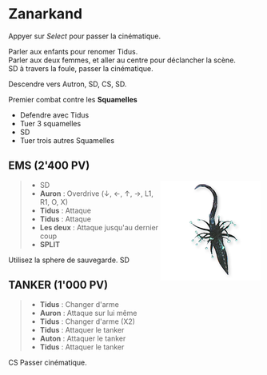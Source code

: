 # Zanarkand


Appyer sur *Select* pour passer la cinématique.

Parler aux enfants pour renomer Tidus. \
Parler aux deux femmes, et aller au centre pour déclancher la scène.\
SD à travers la foule, passer la cinématique.

Descendre vers Autron, SD, CS, SD.

Premier combat contre les **Squamelles** 
* Defendre avec Tidus
* Tuer 3 squamelles
* SD
* Tuer trois autres Squamelles

## EMS (2'400 PV)
<img align="right" src="img/01-ems.png">

> * SD 
> * **Auron** : Overdrive (↓, ←, ↑, →, L1, R1, O, X)
> * **Tidus** : Attaque
> * **Tidus** : Attaque
> * **Les deux** : Attaque jusqu'au dernier coup
> * **SPLIT**

Utilisez la sphere de sauvegarde.
SD

## TANKER (1'000 PV)

> * **Tidus** : Changer d'arme
> * **Auron** : Attaque sur lui même
> * **Tidus** : Changer d'arme (X2)
> * **Tidus** : Attaquer le tanker
> * **Auton** : Attaquer le tanker
> * **Tidus** : Attaquer le tanker

CS
Passer cinématique.
